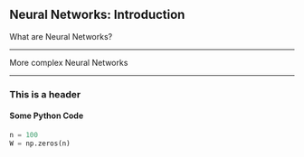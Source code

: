 ## Neural Networks: Introduction

<!-- Due to a plugin called `jekyll-titles-from-headings` which is supported by GitHub Pages by default. The above header (in the markdown file) will be automatically used as the pages title. -->

<!-- If the file does not start with a header, then the post title will be derived from the filename. -->

<!-- This is a sample blog post. You can talk about all sorts of fun things here. -->

What are Neural Networks?

---

More complex Neural Networks

---

### This is a header

#### Some Python Code

```python
n = 100
W = np.zeros(n)
```


